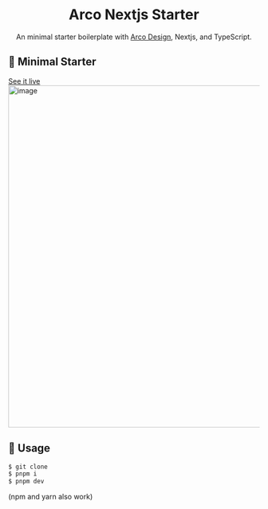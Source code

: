 <div align="center">
  <h1>Arco Nextjs Starter</h1>
</div>

<div align="center">

An minimal starter boilerplate with [Arco Design](https://arco.design/), Nextjs, and TypeScript.

</div>

## 👀 Minimal Starter
[See it live](https://arco-next-starter.vercel.app/)
<img width="686" alt="image" src="https://user-images.githubusercontent.com/8275280/176246710-7083b280-342a-42a0-a2d0-68df799e4c61.png">


## 🌈 Usage

```bash
$ git clone 
$ pnpm i
$ pnpm dev
```
(npm and yarn also work)
